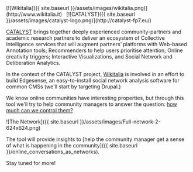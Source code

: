 <span id="intro-logos">
[![Wikitalia]({{ site.baseurl }}/assets/images/wikitalia.png)](http://www.wikitalia.it) &nbsp; [![CATALYST]({{ site.baseurl }}/assets/images/catalyst-logo.png)](http://catalyst-fp7.eu/)
</span> 

[CATALYST](http://catalyst-fp7.eu/) brings together deeply experienced community-partners and academic research partners to deliver an ecosystem of Collective Intelligence services that will augment partners’ platforms with Web-based Annotation tools; Recommenders to help users prioritise attention; Online creativity triggers; Interactive Visualizations, and Social Network and Deliberation Analytics.

In the context of the CATALYST project, [Wikitalia](http://www.wikitalia.it) is involved in an effort to build Edgesense, an easy-to-install social network analysis software for common CMSs (we'll start by targeting Drupal.) 

We know online communities have interesting properties, but through this tool we'll try to help community managers to answer the question: [how much can we control them?](http://www.cottica.net/2014/02/12/farming-online-conversations-assessing-moderators-impact-with-panel-data-econometrics/)

![The Network]({{ site.baseurl }}/assets/images/Full-network-2-624x624.png)

The tool will provide insights to [help the community manager get a sense of what is happening in the community]({{ site.baseurl }}/online_conversations_as_networks).

Stay tuned for more!
